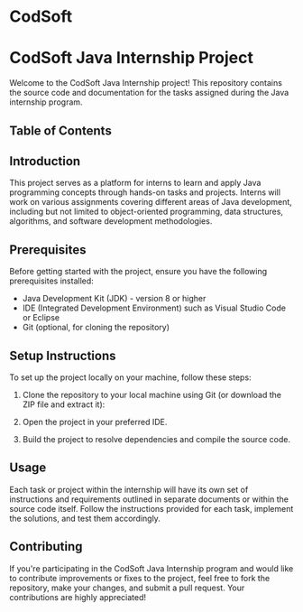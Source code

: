 # CodSoft
# CodSoft Java Internship Project

Welcome to the CodSoft Java Internship project! This repository contains the source code and documentation for the tasks assigned during the Java internship program.

## Table of Contents



## Introduction

This project serves as a platform for interns to learn and apply Java programming concepts through hands-on tasks and projects.
Interns will work on various assignments covering different areas of Java development, including but not limited to object-oriented programming, data structures, algorithms, and software development methodologies.

## Prerequisites

Before getting started with the project, ensure you have the following prerequisites installed:

- Java Development Kit (JDK) - version 8 or higher
- IDE (Integrated Development Environment) such as Visual Studio Code or Eclipse
- Git (optional, for cloning the repository)

## Setup Instructions

To set up the project locally on your machine, follow these steps:

1. Clone the repository to your local machine using Git (or download the ZIP file and extract it):
   
2. Open the project in your preferred IDE.

3. Build the project to resolve dependencies and compile the source code.

## Usage

Each task or project within the internship will have its own set of instructions and requirements outlined in separate documents or within the source code itself.
Follow the instructions provided for each task, implement the solutions, and test them accordingly.

## Contributing

If you're participating in the CodSoft Java Internship program and would like to contribute improvements or fixes to the project,
feel free to fork the repository, make your changes, and submit a pull request. Your contributions are highly appreciated!







